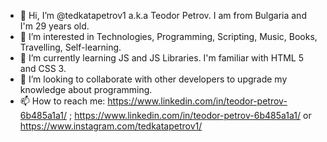 - 👋 Hi, I’m @tedkatapetrov1 a.k.a Teodor Petrov. I am from Bulgaria and I'm 29 years old. 
- 👀 I’m interested in Technologies, Programming, Scripting, Music, Books, Travelling, Self-learning.
- 🌱 I’m currently learning JS and JS Libraries. I'm familiar with HTML 5 and CSS 3.
- 💞️ I’m looking to collaborate with other developers to upgrade my knowledge about programming.
- 📫 How to reach me: https://www.linkedin.com/in/teodor-petrov-6b485a1a1/ ; https://www.linkedin.com/in/teodor-petrov-6b485a1a1/  or https://www.instagram.com/tedkatapetrov1/
<!---
tedkatapetrov1/tedkatapetrov1 is a ✨ special ✨ repository because its `README.md` (this file) appears on your GitHub profile.
You can click the Preview link to take a look at your changes.
--->
